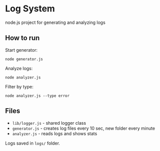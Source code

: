 # Log System

node.js project for generating and analyzing logs

## How to run

Start generator:
```
node generator.js
```

Analyze logs:
```
node analyzer.js
```

Filter by type:
```
node analyzer.js --type error
```

## Files

- `lib/logger.js` - shared logger class
- `generator.js` - creates log files every 10 sec, new folder every minute
- `analyzer.js` - reads logs and shows stats

Logs saved in `logs/` folder.

